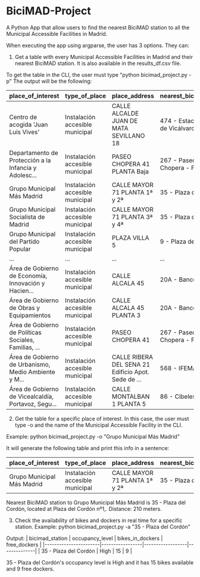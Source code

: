 # BiciMAD-Project
A Python App that allow users to find the nearest BiciMAD station to all the Municipal Accessible Facilities in Madrid.

When executing the app using argparse, the user has 3 options. They can:

1. Get a table with every Municipal Accessible Facilities in Madrid and their nearest BiciMAD station. It is also available in the results_df.csv file.

To get the table in the CLI, the user must type "python bicimad_project.py -p" The output will be the following:

| place_of_interest                                     | type_of_place                   | place_address                                         | nearest_bicimad_station                        | station_location                                        | distance    | total_bases |
|-------------------------------------------------------|---------------------------------|-------------------------------------------------------|-----------------------------------------------|---------------------------------------------------------|-------------|-------------|
| Centro de acogida 'Juan Luis Vives'                   | Instalación accesible municipal | CALLE ALCALDE JUAN DE MATA SEVILLANO 18               | 474 - Estación de tren de Vicálvaro          | Calle San Cipriano, 71 ,                                  | 1473 meters | 27          |
| Departamento de Protección a la Infancia y Adolesc... | Instalación accesible municipal | PASEO CHOPERA 41 PLANTA Baja                          | 267 - Paseo de la Chopera - Fernando Poo     | Paseo de la Chopera, 31 ,Comunidad de Madrid Espana,  | 197 meters  | 23          |
| Grupo Municipal Más Madrid                            | Instalación accesible municipal | CALLE MAYOR 71 PLANTA 1ª y 2ª                          | 35 - Plaza del Cordón                        | Plaza del Cordón nº1,                                    | 210 meters  | 24          |
| Grupo Municipal Socialista de Madrid                  | Instalación accesible municipal | CALLE MAYOR 71 PLANTA 3ª y 4ª                          | 35 - Plaza del Cordón                        | Plaza del Cordón nº1,                                    | 210 meters  | 24          |
| Grupo Municipal del Partido Popular                   | Instalación accesible municipal | PLAZA VILLA 5                                          | 9 - Plaza de San Miguel                      | Plaza de San Miguel nº 10,                                | 136 meters  | 24          |
| ...                                                   | ...                             | ...                                                   | ...                                           | ...                                                     | ...         | ...         |
| Área de Gobierno de Economía, Innovación y Hacien... | Instalación accesible municipal | CALLE ALCALA 45                                        | 20A - Banco de España                        | Calle Alcalá nº 48,                                      | 123 meters  | 27          |
| Área de Gobierno de Obras y Equipamientos             | Instalación accesible municipal | CALLE ALCALA 45 PLANTA 3                              | 20A - Banco de España                        | Calle Alcalá nº 48,                                      | 123 meters  | 27          |
| Área de Gobierno de Políticas Sociales, Familias, ... | Instalación accesible municipal | PASEO CHOPERA 41                                       | 267 - Paseo de la Chopera - Fernando Poo     | Paseo de la Chopera, 31 ,Comunidad de Madrid Espana,  | 197 meters  | 23          |
| Área de Gobierno de Urbanismo, Medio Ambiente y M... | Instalación accesible municipal | CALLE RIBERA DEL SENA 21 Edificio Apot. Sede de ...   | 568 - IFEMA A                                | Avenida del Partenón, 6 ,                                  | 192 meters  | 27          |
| Área de Gobierno de Vicealcaldía, Portavoz, Segu... | Instalación accesible municipal | CALLE MONTALBAN 1 PLANTA 5                             | 86 - Cibeles                                 | Paseo del Prado, 1B ,                                     | 145 meters  | 24          |


2. Get the table for a specific place of interest. In this case, the user must type -o and the name of the Municipal Accessible Facility in the CLI. 

Example: python bicimad_project.py -o "Grupo Municipal Más Madrid"

It will generate the following table and print this info in a sentence:  

| place_of_interest           | type_of_place                | place_address              | nearest_bicimad_station | station_location         | distance    | total_bases |
|-----------------------------|------------------------------|----------------------------|-------------------------|--------------------------|-------------|-------------|
| Grupo Municipal Más Madrid | Instalación accesible municipal | CALLE MAYOR 71 PLANTA 1ª y 2ª | 35 - Plaza del Cordón  | Plaza del Cordón nº1, | 210 meters  | 24          |

Nearest BiciMAD station to Grupo Municipal Más Madrid is 35 - Plaza del Cordón, located at Plaza del Cordón nº1,. Distance: 210 meters.

3. Check the availability of bikes and dockers in real time for a specific station.
Example: python bicimad_project.py -a "35 - Plaza del Cordón"

Output: 
| bicimad_station       | occupancy_level | bikes_in_dockers | free_dockers |
|-----------------------|-----------------|------------------|--------------|
| 35 - Plaza del Cordón | High            | 15               | 9            |

35 - Plaza del Cordón's occupancy level is High and it has 15 bikes available and 9 free dockers.

